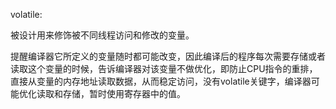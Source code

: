 volatile:

被设计用来修饰被不同线程访问和修改的变量。

提醒编译器它所定义的变量随时都可能改变，因此编译后的程序每次需要存储或者读取这个变量的时候，告诉编译器对该变量不做优化，即防止CPU指令的重排，直接从变量的内存地址读取数据，从而稳定访问，没有volatile关键字，编译器可能优化读取和存储，暂时使用寄存器中的值。

